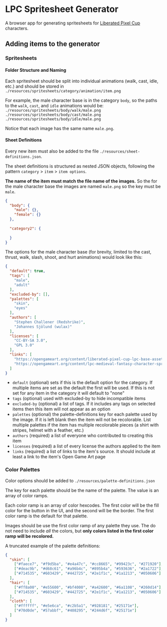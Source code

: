 # LPC Spritesheet Generator

A browser app for generating spritesheets for [Liberated Pixel Cup](https://lpc.opengameart.org) characters.

## Adding items to the generator

### Spritesheets

#### Folder Structure and Naming

Each spritesheet should be split into individual animations (walk, cast, idle, etc.) and should be stored in `./resources/spritesheets/category/animation/item.png`

For example, the male character base is in the category `body`, so the paths to the `walk`, `cast`, and `idle` animations would be:  
`./resources/spritesheets/body/walk/male.png`  
`./resources/spritesheets/body/cast/male.png`  
`./resources/spritesheets/body/idle/male.png`  

Notice that each image has the same name `male.png`.

#### Sheet Definitions

Every new item must also be added to the file `./resources/sheet-definitions.json`.

The sheet definitions is structured as nested JSON objects, following the pattern `category` > `item` > `item options`.

**The name of the item must match the file name of the images.** So the for the male character base the images are named `male.png` so the key must be `male`.

```json
{
  "body": {
    "male": {},
    "female": {}
  },
  
  "category2": {
  
  }
}
```

The options for the male character base (for brevity, limited to the cast, thrust, walk, slash, shoot, and hurt animations) would look like this:

```json
{
  "default": true,
  "tags": [
    "male",
    "adult"
  ],
  "excluded-by": [],
  "palettes": [
    "skin",
    "eyes"
  ],
  "authors": [
    "Stephen Challener (Redshrike)",
    "Johannes Sjölund (wulax)"
  ],
  "licenses": [
    "CC-BY-SA 3.0",
    "GPL 3.0"
  ],
  "links": [
    "https://opengameart.org/content/liberated-pixel-cup-lpc-base-assets-sprites-map-tiles",
    "https://opengameart.org/content/lpc-medieval-fantasy-character-sprites"
  ]
}
```

- `default` (optional) sets if this is the default option for the category. If multiple items are set as the default the first will be used. If this is not set for any item in the category it will default to "none"
- `tags` (optional) used with excluded-by to hide incompatible items
- `excluded-by` (optional) a list of tags. If it includes any tags on selected items then this item will not appear as an option
- `palettes` (optional) the palette-definitions key for each palette used by the image. If it is left blank then the item will not be recolorable. List multiple palettes if the item has multiple recolorable pieces (a shirt with stripes, helmet with a feather, etc.)
- `authors` (required) a list of everyone who contributed to creating this item
- `licenses` (required) a list of every license the authors applied to the item
- `links` (required) a list of links to the item's source. It should include at least a link to the item's Open Game Art page

### Color Palettes

Color options should be added to `./resources/palette-definitions.json`

The key for each palette should be the name of the palette. The value is an array of color ramps.

Each color ramp is an array of color hexcodes. The first color will be the fill color for the button in the UI, and the second will be the border. The first color ramp is the default for that palette.

Images should be use the first color ramp of any palette they use. The do not need to include *all* the colors, but **only colors listed in the first color ramp will be recolored.**

A truncated example of the palette definitions:

```json
{
  "skin": [
    ["#faece7", "#f9d5ba", "#e4a47c", "#cc8665", "#99423c", "#271920"],
    ["#deac9b", "#d68c61", "#a96b4c", "#895b4a", "#593636", "#2a1722"],
    ["#714535", "#603429", "#442725", "#2e1f1c", "#1a1213", "#050606"]
  ],
  "hair": [
    ["#ff8a00", "#e55600", "#bf4000", "#a42600", "#6a1108", "#260d14"],
    ["#714535", "#603429", "#442725", "#2e1f1c", "#1a1213", "#050606"]
  ],
  "cloth": [
    ["#ffffff", "#e5e6ca", "#c2b5a1", "#928181", "#25171e"],
    ["#70d0de", "#57abbf", "#408295", "#244d6f", "#25171e"]
  ]
}
```
